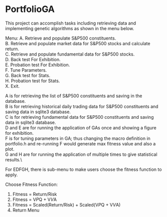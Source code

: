 # PortfolioGA

This project can accomplish tasks including retrieving data and implementing genetic algorithms as shown in the menu below.



Menu:
A. Retrieve and populate S&P500 constituents.\
B. Retrieve and populate market data for S&P500 stocks and calculate return.\
C. Retrieve and populate fundamental data for S&P500 stocks.\
D. Back test For Exhibition.\
E. Probation test For Exhibition.\
F. Tune Parameters.\
G. Back test for Stats.\
H. Probation test for Stats.\
X. Exit.


A is for retrieving the list of S&P500 constituents and saving in the database.\
B is for retrieving historical daily trading data for S&P500 constituents and saving data in sqlite3 database.\
C is for retrieving fundamental data for S&P500 constituents and saving data in sqlite3 database.\
D and E are for running the application of GAs once and showing a figure for exhibition.\
F is for tuning parameters in GA; thus changing the macro definition in portfolio.h and re-running F would generate max fitness value and also a plot.\
G and H are for running the application of multiple times to give statistical results.\


For EDFGH, there is sub-menu to make users choose the fitness function to apply.

Choose Fitness Function:
1. Fitness = Return/Risk
2. Fitness = V*P*Q + V*V*A
3. Fitness = Scaled(Return/Risk) + Scaled(V*P*Q + V*V*A)
0. Return Menu



